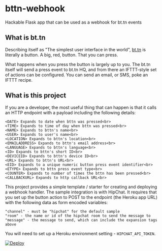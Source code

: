 # bttn-webhook

Hackable Flask app that can be used as a webhook for bt.tn events

## What is bt.tn

Describing itself as "The simplest user interface in the world", [bt.tn](https://bt.tn/) is literally a button. A big, red, button. That you can press.

What happens when you press the button is largely up to you. The bt.tn itself
will send a press event to bt.tn HQ, and from there an IFTTT-style set of actions can be configured. You can send an email, or SMS, poke an IFTTT recipe.

## What is this project

If you are a developer, the most useful thing that can happen is that it calls an HTTP endpoint with a payload including the following details:

```
<DATE> Expands to date when bttn was pressed<br>
<TIME> Expands to time of day when bttn was pressed<br>
<NAME> Expands to bttn's name<br>
<USER> Expands to user's name<br>
<LOCATION> Expands to bttn's location<br>
<EMAILADDRESS> Expands to bttn's email address<br>
<LANGUAGE> Expands to bttn's language<br>
<ID> Expands to bttn's short ID<br>
<DEVICEID> Expands to bttn's device ID<br>
<URL> Expands to bttn's URL<br>
<EID> Expands to a unique numeric button press event identifier<br>
<ETYPE> Expands to bttn press event type<br>
<COUNTER> Expands to number of times the bttn has been pressed<br>
<CALLBACKURL> Expands to http callback URL<br>
```

This project provides a simple template / starter for creating and deploying
a webhook handler. The sample integration is with HipChat. It requires that
you set up the button action to POST to the endpoint (the Heroku app URL) with
the following data as form encoded variables:

```
"channel" - must be "hipchat" for the default sample
"room" - the name or id of the hipchat room to send the message to
"message" - the message to send, which can include the expansion tags above
```

You will need to set up a Heroku environment setting - `HIPCHAT_API_TOKEN`.

[![Deploy](https://www.herokucdn.com/deploy/button.svg)](https://heroku.com/deploy)